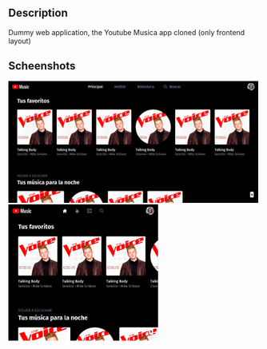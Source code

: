 ## Description
Dummy web application, the Youtube Musica app cloned (only frontend layout)

## Scheenshots

<img alt="Demo StampImage App" width="500px" src="https://github.com/CrissAlvarezH/ImagenesRepos/blob/master/imgs/CloneYoutubeMusicWeb/long_screen.png" />


<img alt="Demo StampImage App" width="300px" src="https://github.com/CrissAlvarezH/ImagenesRepos/blob/master/imgs/CloneYoutubeMusicWeb/middle_screen.png" />

